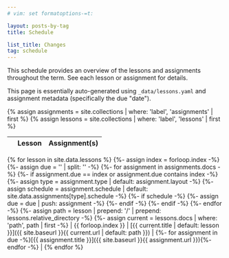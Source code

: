 ```yaml
---
# vim: set formatoptions-=t:

layout: posts-by-tag
title: Schedule

list_title: Changes
tag: schedule
---
```


This schedule provides an overview of the lessons and assignments throughout
the term. See each lesson or assignment for details.

This page is essentially auto-generated using `_data/lessons.yaml` and
assignment metadata (specifically the due "date").

{% assign assignments = site.collections
    | where: 'label', 'assignments' | first %}
{% assign lessons = site.collections
    | where: 'label', 'lessons' | first %}

<!-- markdownlint-capture -->
<!-- markdownlint-disable blanks-around-tables -->
<!-- markdownlint-disable line-length -->
<!-- markdownlint-disable table-column-count -->
<!-- markdownlint-disable table-pipe-style -->

|    | Lesson | Assignment(s) |
| -: | :----- | :------------ |
{% for lesson in site.data.lessons %}
  {%- assign index = forloop.index -%}
  {%- assign due = '' | split: '' -%}
  {%- for assignment in assignments.docs -%}
    {%- if assignment.due == index or assignment.due contains index -%}
      {%- assign type = assignment.type | default: assignment.layout -%}
      {%- assign schedule = assignment.schedule
          | default: site.data.assignments[type].schedule -%}
      {%- if schedule -%}
        {%- assign due = due | push: assignment -%}
      {%- endif -%}
    {%- endif -%}
  {%- endfor -%}
  {%- assign path = lesson | prepend: '/'
      | prepend: lessons.relative_directory -%}
  {%- assign current = lessons.docs | where: 'path', path | first -%}
| {{ forloop.index }} | [{{ current.title | default: lesson }}]({{ site.baseurl }}{{ current.url | default: path }}) | {%- for assignment in due -%}[{{ assignment.title }}]({{ site.baseurl }}{{ assignment.url }}){%- endfor -%} |
{% endfor %}

<!-- markdownlint-restore -->
